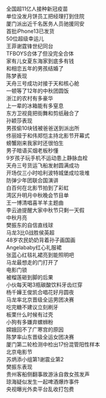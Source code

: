 全国超11亿人接种新冠疫苗  
单位没发月饼员工把经理打到住院  
厦门派出近千名医务人员驰援同安  
首批iPhone13已发货  
50位超级幸运儿  
王菲谢霆锋世纪同台  
TFBOYS合体了但没完全合体  
家有儿女夏东海家到底多有钱  
和相恋五年的男孩结婚了  
陈梦表现  
天舟三号成功对接于天和核心舱  
一顿等了12年的中秋团圆饭  
浙江的农村有多豪华  
上一辈的冰箱能有多窒息  
东方卫视竟把街舞和剪纸融合了  
孙颖莎表现  
男孩偷10块钱被爸爸送到派出所  
佟丽娅于和伟郑恺主持北影节开幕式  
螃蟹刚来我家时还很怕生  
男子暗语买烟老板秒懂  
9岁孩子玩手机不运动患上静脉血栓  
天舟三号货运飞船发射圆满成功  
开场仅三小时哈利波特城堡成垃圾堆  
防弹少年团联合国演讲  
白百何在北影节拍到了彩虹  
湾区升明月中秋晚会节目单  
王一博清唱喜羊羊主题曲  
李云迪提醒大家中秋节只剩一天假  
中秋月亮  
樊振东的自信直线球  
马龙3比0战胜侯英超  
48岁农民奶奶背着孙子画国画  
Angelababy红心礼服裙  
张蓝心红毯礼裙亮到能照明吧  
马龙最想走的门打开了  
电影门锁  
被榴莲砸到脚的后果  
小伙每天喝3瓶碳酸饮料牙齿烂穿  
杨千嬅王俊凯合唱花好月圆夜  
马龙率北京晋级全运男团决赛  
吃完糖不建议立刻刷牙  
板栗什么时候有过壳  
小狗有多嫌弃螺蛳粉  
嫦娥回不了广寒宫的原因  
陈梦率山东晋级全运女团决赛  
厦门第二轮检测中检出17份混管阳性样本  
北京电影节  
苏炳添小组第1谢震业第2  
樊振东表现  
贵州客船侧翻事故游泳自救女孩发声  
琼海疑似发生一起啤酒爆炸事件  
央视曝光外卖平台乱收打包费  

